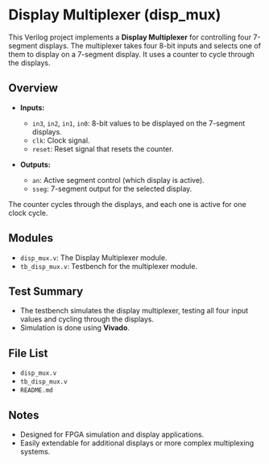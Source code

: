 # Display Multiplexer (disp_mux)

This Verilog project implements a **Display Multiplexer** for controlling four 7-segment displays. The multiplexer takes four 8-bit inputs and selects one of them to display on a 7-segment display. It uses a counter to cycle through the displays.

## Overview

- **Inputs:**
  - `in3`, `in2`, `in1`, `in0`: 8-bit values to be displayed on the 7-segment displays.
  - `clk`: Clock signal.
  - `reset`: Reset signal that resets the counter.

- **Outputs:**
  - `an`: Active segment control (which display is active).
  - `sseg`: 7-segment output for the selected display.

The counter cycles through the displays, and each one is active for one clock cycle.

## Modules

- `disp_mux.v`: The Display Multiplexer module.
- `tb_disp_mux.v`: Testbench for the multiplexer module.

## Test Summary

- The testbench simulates the display multiplexer, testing all four input values and cycling through the displays.
- Simulation is done using **Vivado**.

## File List

- `disp_mux.v`
- `tb_disp_mux.v`
- `README.md`

## Notes

- Designed for FPGA simulation and display applications.
- Easily extendable for additional displays or more complex multiplexing systems.
